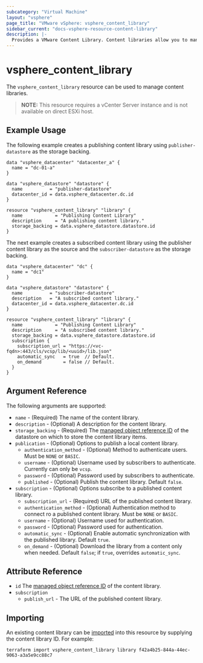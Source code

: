 ```yaml
---
subcategory: "Virtual Machine"
layout: "vsphere"
page_title: "VMware vSphere: vsphere_content_library"
sidebar_current: "docs-vsphere-resource-content-library"
description: |-
  Provides a VMware Content Library. Content libraries allow you to manage and share virtual machines, vApp templates, and other types of files Content libraries enable you to share content across vCenter Server instances in the same or different locations.
---
```


# vsphere\_content\_library

The `vsphere_content_library` resource can be used to manage content libraries.

> **NOTE:** This resource requires a vCenter Server instance and is not available on direct ESXi host.

## Example Usage

The following example creates a publishing content library using `publisher-datastore` as the storage backing.

[tf-vsphere-vm-resource]: /docs/providers/vsphere/r/virtual_machine.html

```hcl
data "vsphere_datacenter" "datacenter_a" {
  name = "dc-01-a"
}

data "vsphere_datastore" "datastore" {
  name          = "publisher-datastore"
  datacenter_id = data.vsphere_datacenter.dc.id
}

resource "vsphere_content_library" "library" {
  name            = "Publishing Content Library"
  description     = "A publishing content library."
  storage_backing = data.vsphere_datastore.datastore.id
}
```
The next example creates a subscribed content library using the publisher content library as the source and the `subscriber-datastore` as the storage backing.

```hcl
data "vsphere_datacenter" "dc" {
  name = "dc1"
}

data "vsphere_datastore" "datastore" {
  name          = "subscriber-datastore"
  description   = "A subscribed content library."
  datacenter_id = data.vsphere_datacenter.dc.id
}

resource "vsphere_content_library" "library" {
  name            = "Publishing Content Library"
  description     = "A subscribed content library."
  storage_backing = data.vsphere_datastore.datastore.id
  subscription {
    subscription_url = "https://<vc-fqdn>:443/cls/vcsp/lib/<uuid>/lib.json"
    automatic_sync   = true  // Default.
    on_demand        = false // Default.
  }
}
```

## Argument Reference

The following arguments are supported:

* `name` - (Required) The name of the content library.
* `description` - (Optional) A description for the content library.
* `storage_backing` - (Required) The [managed object reference ID][docs-about-morefs] of the datastore on which to store the content library items.
* `publication` - (Optional) Options to publish a local content library.
  * `authentication_method` - (Optional) Method to authenticate users. Must be `NONE` or `BASIC`.
  * `username` - (Optional) Username used by subscribers to authenticate. Currently can only be `vcsp`.
  * `password` - (Optional) Password used by subscribers to authenticate.
  * `published` - (Optional) Publish the content library. Default `false`.
* `subscription` - (Optional) Options subscribe to a published content library.
  * `subscription_url` - (Required) URL of the published content library.
  * `authentication_method` - (Optional) Authentication method to connect ro a published content library. Must be `NONE` or `BASIC`.
  * `username` - (Optional) Username used for authentication.
  * `password` - (Optional) Password used for authentication.
  * `automatic_sync` - (Optional) Enable automatic synchronization with the published library. Default `true`.
  * `on_demand` - (Optional) Download the library from a content only when needed. Default `false`; if `true`, overrides `automatic_sync`. 

[docs-about-morefs]: /docs/providers/vsphere/index.html#use-of-managed-object-references-by-the-vsphere-provider

## Attribute Reference

* `id` The [managed object reference ID][docs-about-morefs] of the content library.
* `subscription`
  * `publish_url` - The URL of the published content library.

## Importing

An existing content library can be [imported][docs-import] into this resource by supplying the content library ID. For example:

[docs-import]: https://www.terraform.io/docs/import/index.html

```shell
terraform import vsphere_content_library library f42a4b25-844a-44ec-9063-a3a5e9cc88c7
```
